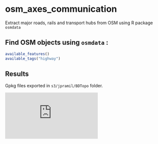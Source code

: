 # osm_axes_communication

Extract major roads, rails and transport hubs from OSM using R package `osmdata`

## Find OSM objects using `osmdata` : 

```r
available_features()
available_tags("highway")
```

## Results

Gpkg files exported in `s3/jpramil/BDTopo` folder.

![Preview of the map](https://jpramil.github.io/osm_axes_communication/output/map.html)